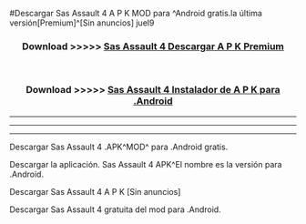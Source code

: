 #Descargar Sas Assault 4  A P K MOD para ^Android gratis.la última versión[Premium]^[Sin anuncios] juel9



<div align="center">
<h3>Download >>>>> <a href="https://es-web.web.app/?es= Sas Assault 4 ">Sas Assault 4  Descargar A P K Premium</a></h3><br>

<h3>Download >>>>> <a href="https://es-web.web.app/?es= Sas Assault 4 ">Sas Assault 4  Instalador de A P K para .Android</a></h3>
</div>


----------------------------------------------------------

----------------------------------------------------------

----------------------------------------------------------

Descargar Sas Assault 4  .APK^MOD^ para .Android gratis.

Descargar la aplicación. Sas Assault 4  APK^El nombre es la versión para .Android.

Descargar Sas Assault 4  A P K [Sin anuncios]

Descargar Sas Assault 4  gratuita del mod para .Android.